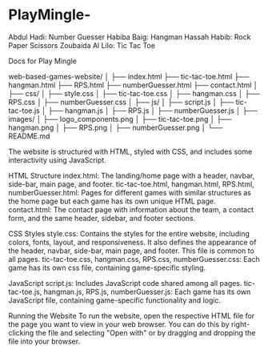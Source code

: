 # PlayMingle-

Abdul Hadi: Number Guesser
Habiba Baig: Hangman
Hassah Habib: Rock Paper Scissors
Zoubaida Al Lilo: Tic Tac Toe

Docs for Play Mingle

web-based-games-website/
│
├── index.html
├── tic-tac-toe.html
├── hangman.html
├── RPS.html
├── numberGuesser.html
├── contact.html
│
├── css/
│ ├── style.css
│ ├── tic-tac-toe.css
│ ├── hangman.css
│ ├── RPS.css
│ ├── numberGuesser.css
│
├── js/
│ ├── script.js
│ ├── tic-tac-toe.js
│ ├── hangman.js
│ ├── RPS.js
│ ├── numberGuesser.js
│
├── images/
│ ├── logo_components.png
│ ├── tic-tac-toe.png
│ ├── hangman.png
│ ├── RPS.png
│ ├── numberGuesser.png
│
└── README.md

The website is structured with HTML, styled with CSS, and includes some interactivity using JavaScript.

HTML Structure <a name="html-structure"></a>
index.html: The landing/home page with a header, navbar, side-bar, main page, and footer.
tic-tac-toe.html, hangman.html, RPS.html, numberGuesser.html: Pages for different games with similar structures as the home page but each game has its own unique HTML page.
contact.html: The contact page with information about the team, a contact form, and the same header, sidebar, and footer sections.

CSS Styles <a name="css-styles"></a>
style.css: Contains the styles for the entire website, including colors, fonts, layout, and responsiveness. It also defines the appearance of the header, navbar, side-bar, main page, and footer. This file is common to all pages.
tic-tac-toe.css, hangman.css, RPS.css, numberGuesser.css: Each game has its own css file, containing game-specific styling.

JavaScript <a name="javascript"></a>
script.js: Includes JavaScript code shared among all pages.
tic-tac-toe.js, hangman.js, RPS.js, numberGuesser.js: Each game has its own JavaScript file, containing game-specific functionality and logic.

Running the Website <a name="running-the-website"></a>
To run the website, open the respective HTML file for the page you want to view in your web browser. You can do this by right-clicking the file and selecting "Open with" or by dragging and dropping the file into your browser.
